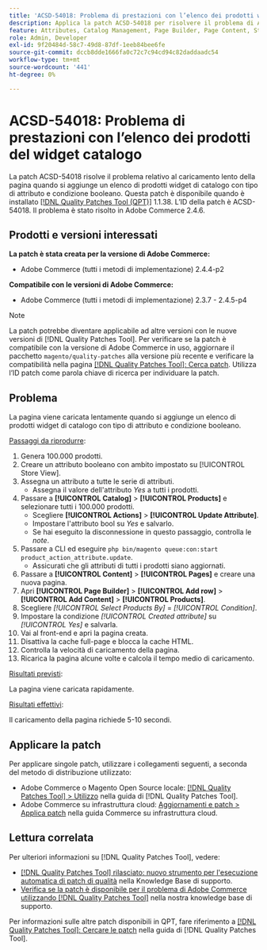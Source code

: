 ```yaml
---
title: 'ACSD-54018: Problema di prestazioni con l’elenco dei prodotti widget del catalogo'
description: Applica la patch ACSD-54018 per risolvere il problema di Adobe Commerce, in cui la pagina viene caricata lentamente quando si aggiunge un elenco di prodotti widget di catalogo con tipo di attributo e condizione booleano.
feature: Attributes, Catalog Management, Page Builder, Page Content, Storefront
role: Admin, Developer
exl-id: 9f20484d-58c7-49d8-87df-1eeb84bee6fe
source-git-commit: dccb8dde1666fa0c72c7c94cd94c82daddaadc54
workflow-type: tm+mt
source-wordcount: '441'
ht-degree: 0%

---
```


# ACSD-54018: Problema di prestazioni con l’elenco dei prodotti del widget catalogo

La patch ACSD-54018 risolve il problema relativo al caricamento lento della pagina quando si aggiunge un elenco di prodotti widget di catalogo con tipo di attributo e condizione booleano. Questa patch è disponibile quando è installato [[!DNL Quality Patches Tool (QPT)]](/help/announcements/adobe-commerce-announcements/magento-quality-patches-released-new-tool-to-self-serve-quality-patches.md) 1.1.38. L’ID della patch è ACSD-54018. Il problema è stato risolto in Adobe Commerce 2.4.6.

## Prodotti e versioni interessati

**La patch è stata creata per la versione di Adobe Commerce:**

* Adobe Commerce (tutti i metodi di implementazione) 2.4.4-p2

**Compatibile con le versioni di Adobe Commerce:**

* Adobe Commerce (tutti i metodi di implementazione) 2.3.7 - 2.4.5-p4

>[!NOTE]
>
>La patch potrebbe diventare applicabile ad altre versioni con le nuove versioni di [!DNL Quality Patches Tool]. Per verificare se la patch è compatibile con la versione di Adobe Commerce in uso, aggiornare il pacchetto `magento/quality-patches` alla versione più recente e verificare la compatibilità nella pagina [[!DNL Quality Patches Tool]: Cerca patch](https://experienceleague.adobe.com/tools/commerce-quality-patches/index.html?lang=it). Utilizza l’ID patch come parola chiave di ricerca per individuare la patch.

## Problema

La pagina viene caricata lentamente quando si aggiunge un elenco di prodotti widget di catalogo con tipo di attributo e condizione booleano.

<u>Passaggi da riprodurre</u>:

1. Genera 100.000 prodotti.
1. Creare un attributo booleano con ambito impostato su [!UICONTROL Store View].
1. Assegna un attributo a tutte le serie di attributi.
   * Assegna il valore dell&#39;attributo *Yes* a tutti i prodotti.
1. Passare a **[!UICONTROL Catalog]** > **[!UICONTROL Products]** e selezionare tutti i 100.000 prodotti.
   * Scegliere **[!UICONTROL Actions]** > **[!UICONTROL Update Attribute]**.
   * Impostare l&#39;attributo bool su *Yes* e salvarlo.
   * Se hai eseguito la disconnessione in questo passaggio, controlla le *note*.
1. Passare a CLI ed eseguire `php bin/magento queue:con:start product_action_attribute.update`.
   * Assicurati che gli attributi di tutti i prodotti siano aggiornati.
1. Passare a **[!UICONTROL Content]** > **[!UICONTROL Pages]** e creare una nuova pagina.
1. Apri **[!UICONTROL Page Builder]** > **[!UICONTROL Add row]** > **[!UICONTROL Add Content]** > **[!UICONTROL Products]**.
1. Scegliere *[!UICONTROL Select Products By]* = *[!UICONTROL Condition]*.
1. Impostare la condizione *[!UICONTROL Created attribute]* su *[!UICONTROL Yes]* e salvarla.
1. Vai al front-end e apri la pagina creata.
1. Disattiva la cache full-page e blocca la cache HTML.
1. Controlla la velocità di caricamento della pagina.
1. Ricarica la pagina alcune volte e calcola il tempo medio di caricamento.

<u>Risultati previsti</u>:

La pagina viene caricata rapidamente.

<u>Risultati effettivi</u>:

Il caricamento della pagina richiede 5-10 secondi.

## Applicare la patch

Per applicare singole patch, utilizzare i collegamenti seguenti, a seconda del metodo di distribuzione utilizzato:

* Adobe Commerce o Magento Open Source locale: [[!DNL Quality Patches Tool] > Utilizzo](https://experienceleague.adobe.com/docs/commerce-operations/tools/quality-patches-tool/usage.html?lang=it) nella guida di [!DNL Quality Patches Tool].
* Adobe Commerce su infrastruttura cloud: [Aggiornamenti e patch > Applica patch](https://experienceleague.adobe.com/docs/commerce-cloud-service/user-guide/develop/upgrade/apply-patches.html?lang=it) nella guida Commerce su infrastruttura cloud.

## Lettura correlata

Per ulteriori informazioni su [!DNL Quality Patches Tool], vedere:

* [[!DNL Quality Patches Tool] rilasciato: nuovo strumento per l&#39;esecuzione automatica di patch di qualità](/help/announcements/adobe-commerce-announcements/magento-quality-patches-released-new-tool-to-self-serve-quality-patches.md) nella Knowledge Base di supporto.
* [Verifica se la patch è disponibile per il problema di Adobe Commerce utilizzando  [!DNL Quality Patches Tool]](/help/support-tools/patches-available-in-qpt-tool/check-patch-for-magento-issue-with-magento-quality-patches.md) nella nostra knowledge base di supporto.

Per informazioni sulle altre patch disponibili in QPT, fare riferimento a [[!DNL Quality Patches Tool]: Cercare le patch](https://experienceleague.adobe.com/tools/commerce-quality-patches/index.html?lang=it) nella guida di [!DNL Quality Patches Tool].
